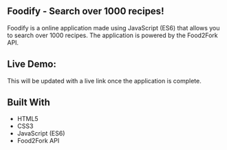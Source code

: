 ## Foodify - Search over 1000 recipes!
Foodify is a online application made using JavaScript (ES6) that allows you to search over 1000 recipes. The application is powered by the Food2Fork API.

## Live Demo:
This will be updated with a live link once the application is complete.

## Built With
* HTML5
* CSS3
* JavaScript (ES6)
* Food2Fork API

